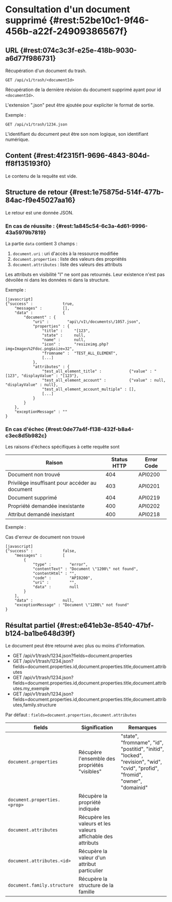 # Consultation d'un document supprimé  {#rest:52be10c1-9f46-456b-a22f-24909386567f}

## URL {#rest:074c3c3f-e25e-418b-9030-a6d77f986731}

Récupération d'un document du trash.

    GET /api/v1/trash/<documentId>

Récupération de la dernière révision du document supprimé ayant pour id `<documentId>`.

L'extension ".json" peut être ajoutée pour expliciter le format de sortie.

Exemple :

    GET /api/v1/trash/1234.json

L'identifiant du document peut être son nom logique, son identifiant numérique.

## Content {#rest:4f2315f1-9696-4843-804d-ff8f135193f0}

Le contenu de la requête est vide.

## Structure de retour {#rest:1e75875d-514f-477b-84ac-f9e45027aa16}

Le retour est une donnée JSON.

### En cas de réussite : {#rest:1a845c54-6c3a-4d61-9996-43a5979b7819}

La partie `data` contient 3 champs :

1.  `document.uri` : uri d'accès à la ressource modifiée
1.  `document.properties` : liste des valeurs des propriétés
1.  `document.attributes` : liste des valeurs des attributs

Les attributs en visibilité "I" ne sont pas retournés. Leur existence n'est pas
dévoilée ni dans les données ni dans la structure.

Exemple :

    [javascript]
    {"success" :             true,
        "messages" :         [],
        "data" :             {
            "document" : {
                "uri" :        "api\/v1\/documents\/1057.json",
                "properties" : {
                    "title" :     "[123",
                    "state" :     null,
                    "name" :      null,
                    "icon" :      "resizeimg.php?img=Images%2Fdoc.png&size=32",
                    "fromname" :  "TEST_ALL_ELEMENT",
                    [...]
                },
                "attributes" : {
                    "test_all_element_title" :            {"value" : "[123", "displayValue" : "[123"},
                    "test_all_element_account" :          {"value" : null, "displayValue" : null},
                    "test_all_element_account_multiple" : [],
                    [...]
                }
            }
        },
        "exceptionMessage" : ""
    }

### En cas d'échec {#rest:0de77a4f-f138-432f-b8a4-c3ec8d5b982c}

Les raisons d'échecs spécifiques à cette requête sont 

|                     Raison                     | Status HTTP | Error Code |
| ---------------------------------------------- | ----------- | ---------- |
| Document non trouvé                            |         404 | API0200    |
| Privilège insuffisant pour accéder au document |         403 | API0201    |
| Document supprimé                              |         404 | API0219    |
| Propriété demandée inexistante                 |         400 | API0202    |
| Attribut demandé inexistant                    |         400 | API0218    |

Exemple : 

Cas d'erreur de document non trouvé

    [javascript]
    {"success" :             false,
        "messages" :         [
            {
                "type" :        "error",
                "contentText" : "Document \"1200\" not found",
                "contentHtml" : "",
                "code" :        "API0200",
                "uri" :         "",
                "data" :        null
            }
        ],
        "data" :             null,
        "exceptionMessage" : "Document \"1200\" not found"
    }

## Résultat partiel {#rest:e641eb3e-8540-47bf-b124-ba1be648d39f}

Le document peut être retourné avec plus ou moins d'information.

* GET /api/v1/trash/1234.json?fields=document.properties
* GET /api/v1/trash/1234.json?fields=document.properties.id,document.properties.title,document.attributes
* GET /api/v1/trash/1234.json?fields=document.properties.id,document.properties.title,document.attributes.my_exemple
* GET /api/v1/trash/1234.json?fields=document.properties.id,document.properties.title,document.attributes,family.structure

Par défaut : `fields=document.properties,document.attributes`

|           fields                   |                        Signification                         |                                                           Remarques                                                           |
| ---------------------------------- | ------------------------------------------------------------ | ----------------------------------------------------------------------------------------------------------------------------- |
| `document.properties`              | Récupère l'ensemble des propriétés "visibles"                | "state", "fromname", "id", "postitid", "initid", "locked", "revision", "wid", "cvid", "profid", "fromid", "owner", "domainid" |
| `document.properties.<prop>`       | Récupère la propriété indiquée                               |                                                                                                                               |
| `document.attributes`              | Récupère les valeurs et les valeurs affichable des attributs |                                                                                                                               |
| `document.attributes.<id>`         | Récupère la valeur d'un attribut particulier                 |                                                                                                                               |
| `document.family.structure`        | Récupère la structure de la famille                          |                                                                                                                               |